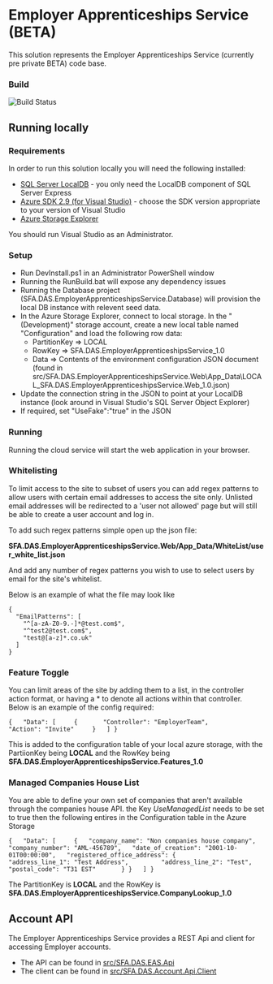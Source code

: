 # Employer Apprenticeships Service (BETA)

This solution represents the Employer Apprenticeships Service (currently pre private BETA) code base.

### Build
![Build Status](https://sfa-gov-uk.visualstudio.com/_apis/public/build/definitions/c39e0c0b-7aff-4606-b160-3566f3bbce23/101/badge)

## Running locally

### Requirements

In order to run this solution locally you will need the following installed:

* [SQL Server LocalDB](https://www.microsoft.com/en-us/download/details.aspx?id=52679) - you only need the LocalDB component of SQL Server Express
* [Azure SDK 2.9 (for Visual Studio)](https://azure.microsoft.com/en-us/downloads/) - choose the SDK version appropriate to your version of Visual Studio
* [Azure Storage Explorer](http://storageexplorer.com/)

You should run Visual Studio as an Administrator.

### Setup

* Run DevInstall.ps1 in an Administrator PowerShell window
* Running the RunBuild.bat will expose any dependency issues
* Running the Database project (SFA.DAS.EmployerApprenticeshipsService.Database) will provision the local DB instance with relevent seed data.
* In the Azure Storage Explorer, connect to local storage. In the "(Development)" storage account, create a new local table named "Configuration" and load the following row data:
  * PartitionKey => LOCAL
  * RowKey => SFA.DAS.EmployerApprenticeshipsService_1.0
  * Data => Contents of the environment configuration JSON document (found in src/SFA.DAS.EmployerApprenticeshipsService.Web\App_Data\LOCAL_SFA.DAS.EmployerApprenticeshipsService.Web_1.0.json)
* Update the connection string in the JSON to point at your LocalDB instance (look around in Visual Studio's SQL Server Object Explorer)
* If required, set "UseFake":"true" in the JSON

### Running

Running the cloud service will start the web application in your browser.


### Whitelisting

To limit access to the site to subset of users you can add regex patterns to allow users with certain email addresses to access the site only. Unlisted email addresses will be redirected to a 'user not allowed' page but will still be able to create a user account and log in.

To add such regex patterns simple open up the json file:

**SFA.DAS.EmployerApprenticeshipsService.Web/App_Data/WhiteList/user_white_list.json**

And add any number of regex patterns you wish to use to select users by email for the site's whitelist.

Below is an example of what the file may look like

```
{
  "EmailPatterns": [
    "^[a-zA-Z0-9.-]*@test.com$",
    "^test2@test.com$",
    "test@[a-z]*.co.uk"
  ]
}
```

### Feature Toggle

You can limit areas of the site by adding them to a list, in the controller action format, or having a * to denote all actions within that controller. Below is an example of the config required:

```
{   "Data": [     {       "Controller": "EmployerTeam",       "Action": "Invite"     }   ] }
```
This is added to the configuration table of your local azure storage, with the PartiionKey being **LOCAL** and the RowKey being **SFA.DAS.EmployerApprenticeshipsService.Features_1.0**

### Managed Companies House List

You are able to define your own set of companies that aren't available through the companies house API. the Key _UseManagedList_ needs to be set to true then the following entires in the Configuration table in the Azure Storage

```
{   "Data": [     {   "company_name": "Non companies house company",   "company_number": "AML-456789",   "date_of_creation": "2001-10-01T00:00:00",   "registered_office_address": {         "address_line_1": "Test Address",         "address_line_2": "Test",         "postal_code": "T31 EST"       } }   ] }
```
The PartitionKey is **LOCAL** and the RowKey is **SFA.DAS.EmployerApprenticeshipsService.CompanyLookup_1.0**

## Account API
The Employer Apprenticeships Service provides a REST Api and client for accessing Employer accounts.

* The API can be found in [src/SFA.DAS.EAS.Api](src/SFA.DAS.EAS.Api)
* The client can be found in [src/SFA.DAS.Account.Api.Client](src/SFA.DAS.Account.Api.Client)
